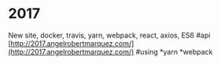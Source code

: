 # 2017
New site, docker, travis, yarn, webpack, react, axios, ES6
#api
[http://2017.angelrobertmarquez.com/](http://2017.angelrobertmarquez.com/)
#using
*yarn
*webpack
